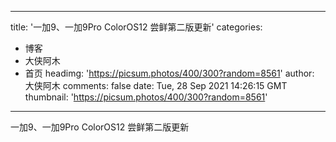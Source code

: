 
---
title: '一加9、一加9Pro ColorOS12 尝鲜第二版更新'
categories: 
 - 博客
 - 大侠阿木
 - 首页
headimg: 'https://picsum.photos/400/300?random=8561'
author: 大侠阿木
comments: false
date: Tue, 28 Sep 2021 14:26:15 GMT
thumbnail: 'https://picsum.photos/400/300?random=8561'
---

<div>   
一加9、一加9Pro ColorOS12 尝鲜第二版更新  
</div>
            